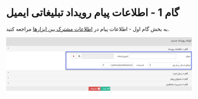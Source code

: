 # گام 1 - اطلاعات پیام رویداد تبلیغاتی ایمیل 

به بخش گام اول - اطلاعات پیام در [اطلاعات مشترک بین ابزارها](https://github.com/1stco/PayamGostarDocs/blob/master/Help/Marketing/moshtarak-abzar/moshtarak-abzar.md) مراجعه کنید.

![](advertising-sendingeventmail-firststep.png)


